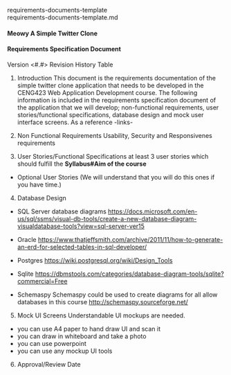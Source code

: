 requirements-documents-template  
requirements-documents-template.md
#### Meowy A Simple Twitter Clone
#### Requirements Specification Document
Version <#.#>
Revision History Table

1. Introduction
This document is the requirements documentation of the simple twitter clone application that needs to be developed in the CENG423 Web Application Development course. The following information is included in the requirements specification document of the application that we will develop; non-functional requirements, user stories/functional specifications, database design and mock user interface screens. As a reference -links-

2. Non Functional Requirements
Usability, Security and Responsivenes requirements

3. User Stories/Functional Specifications
at least 3 user stories which should fulfill the **Syllabus#Aim of the course**
- Optional User Stories (We will understand that you will do this ones if you have time.)

4. Database Design
- SQL Server
database diagrams
https://docs.microsoft.com/en-us/sql/ssms/visual-db-tools/create-a-new-database-diagram-visualdatabase-tools?view=sql-server-ver15 
- Oracle
https://www.thatjeffsmith.com/archive/2011/11/how-to-generate-an-erd-for-selected-tables-in-sql-developer/ 
 
- Postgres
    https://wiki.postgresql.org/wiki/Design_Tools 

- Sqlite
https://dbmstools.com/categories/database-diagram-tools/sqlite?commercial=Free 
- Schemaspy
Schemaspy could be used to create diagrams for all allow databases in this course 
http://schemaspy.sourceforge.net/ 

5. Mock UI Screens
Understandable UI mockups are needed.
- you can use A4 paper to hand draw UI and scan it
- you can draw in whiteboard and take a photo
- you can use powerpoint
- you can use any mockup UI tools

6. Approval/Review Date


